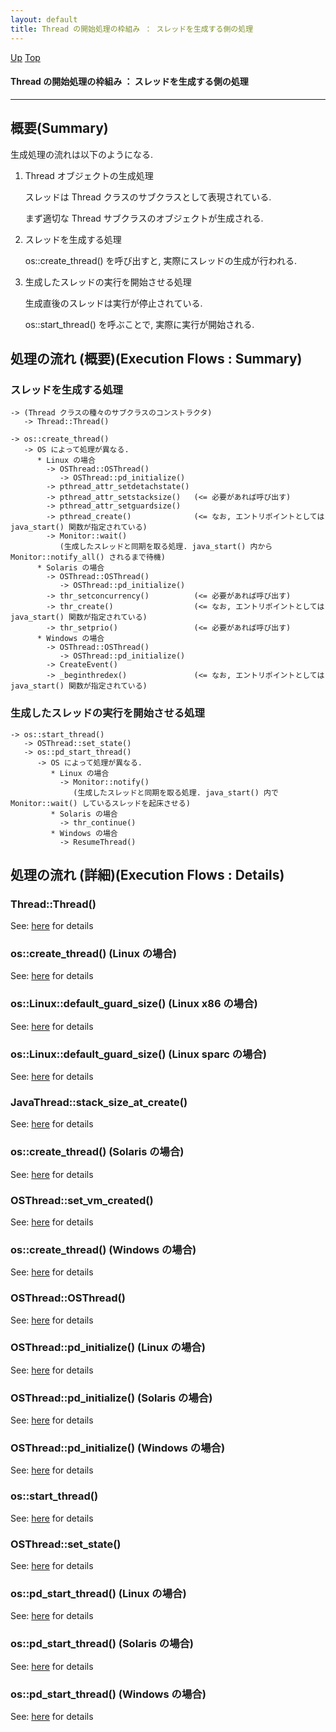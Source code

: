 ```yaml
---
layout: default
title: Thread の開始処理の枠組み ： スレッドを生成する側の処理
---
```

[Up](no3059-9C.html) [Top](../index.html)

#### Thread の開始処理の枠組み ： スレッドを生成する側の処理

--- 
## 概要(Summary)
生成処理の流れは以下のようになる.

1. Thread オブジェクトの生成処理

   スレッドは Thread クラスのサブクラスとして表現されている.

   まず適切な Thread サブクラスのオブジェクトが生成される.

2. スレッドを生成する処理

   os::create_thread() を呼び出すと, 実際にスレッドの生成が行われる.

3. 生成したスレッドの実行を開始させる処理

   生成直後のスレッドは実行が停止されている.

   os::start_thread() を呼ぶことで, 実際に実行が開始される.


## 処理の流れ (概要)(Execution Flows : Summary)
### スレッドを生成する処理
```
-> (Thread クラスの種々のサブクラスのコンストラクタ)
   -> Thread::Thread()

-> os::create_thread()
   -> OS によって処理が異なる.
      * Linux の場合
        -> OSThread::OSThread()
           -> OSThread::pd_initialize()
        -> pthread_attr_setdetachstate()
        -> pthread_attr_setstacksize()   (<= 必要があれば呼び出す)
        -> pthread_attr_setguardsize()
        -> pthread_create()              (<= なお, エントリポイントとしては java_start() 関数が指定されている)
        -> Monitor::wait()
           (生成したスレッドと同期を取る処理. java_start() 内から Monitor::notify_all() されるまで待機)
      * Solaris の場合
        -> OSThread::OSThread()
           -> OSThread::pd_initialize()
        -> thr_setconcurrency()          (<= 必要があれば呼び出す)
        -> thr_create()                  (<= なお, エントリポイントとしては java_start() 関数が指定されている)
        -> thr_setprio()                 (<= 必要があれば呼び出す)
      * Windows の場合
        -> OSThread::OSThread()
           -> OSThread::pd_initialize()
        -> CreateEvent()
        -> _beginthredex()               (<= なお, エントリポイントとしては java_start() 関数が指定されている)
```

### 生成したスレッドの実行を開始させる処理
```
-> os::start_thread()
   -> OSThread::set_state()
   -> os::pd_start_thread()
      -> OS によって処理が異なる.
         * Linux の場合
           -> Monitor::notify()
              (生成したスレッドと同期を取る処理. java_start() 内で Monitor::wait() しているスレッドを起床させる)
         * Solaris の場合
           -> thr_continue()
         * Windows の場合
           -> ResumeThread()
```


## 処理の流れ (詳細)(Execution Flows : Details)
### Thread::Thread()
See: [here](no2114wpW.html) for details
### os::create_thread()  (Linux の場合)
See: [here](no2114xc1.html) for details
### os::Linux::default_guard_size()  (Linux x86 の場合)
See: [here](no211496Q.html) for details
### os::Linux::default_guard_size()  (Linux sparc の場合)
See: [here](no2114wwK.html) for details
### JavaThread::stack_size_at_create()
See: [here](no30595Vb.html) for details
### os::create_thread()  (Solaris の場合)
See: [here](no2114jmE.html) for details
### OSThread::set_vm_created()
See: [here](no3059-om.html) for details
### os::create_thread()  (Windows の場合)
See: [here](no3059sLV.html) for details
### OSThread::OSThread()
See: [here](no3059Ggh.html) for details
### OSThread::pd_initialize()  (Linux の場合)
See: [here](no3059Tqn.html) for details
### OSThread::pd_initialize()  (Solaris の場合)
See: [here](no3059g0t.html) for details
### OSThread::pd_initialize()  (Windows の場合)
See: [here](no3059t-z.html) for details

### os::start_thread()
See: [here](no3059Ha0.html) for details
### OSThread::set_state()
See: [here](no30595jD.html) for details
### os::pd_start_thread() (Linux の場合)
See: [here](no3059GuJ.html) for details
### os::pd_start_thread() (Solaris の場合)
See: [here](no3059T4P.html) for details
### os::pd_start_thread() (Windows の場合)
See: [here](no3059gCW.html) for details






